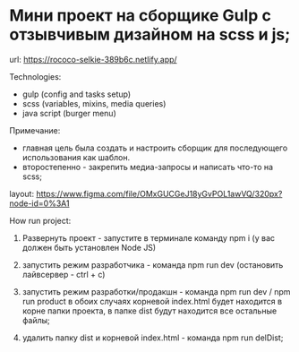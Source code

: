 # Мини проект на сборщике Gulp c отзывчивым дизайном на scss и js;

url: https://rococo-selkie-389b6c.netlify.app/

Technologies:

-   gulp (config and tasks setup)
-   scss (variables, mixins, media queries)
-   java script (burger menu)

Примечание:

-   главная цель была создать и настроить сборщик для последующего использования как шаблон.
-   второстепенно - закрепить медиа-запросы и написать что-то на scss;

layout: https://www.figma.com/file/OMxGUCGeJ18yGvPOL1awVQ/320px?node-id=0%3A1

How run project:

1. Развернуть проект - запустите в терминале команду npm i
   (у вас должен быть установлен Node JS)

2. запустить режим разработчика - команда npm run dev
   (остановить лайвсервер - ctrl + c)

3. запустить режим разработки/продакшн - команда npm run dev / npm run product
   в обоих случаях корневой index.html будет находится в корне папки проекта,
   в папке dist будут находится все остальные файлы;

4. удалить папку dist и корневой index.html - команда npm run delDist;
